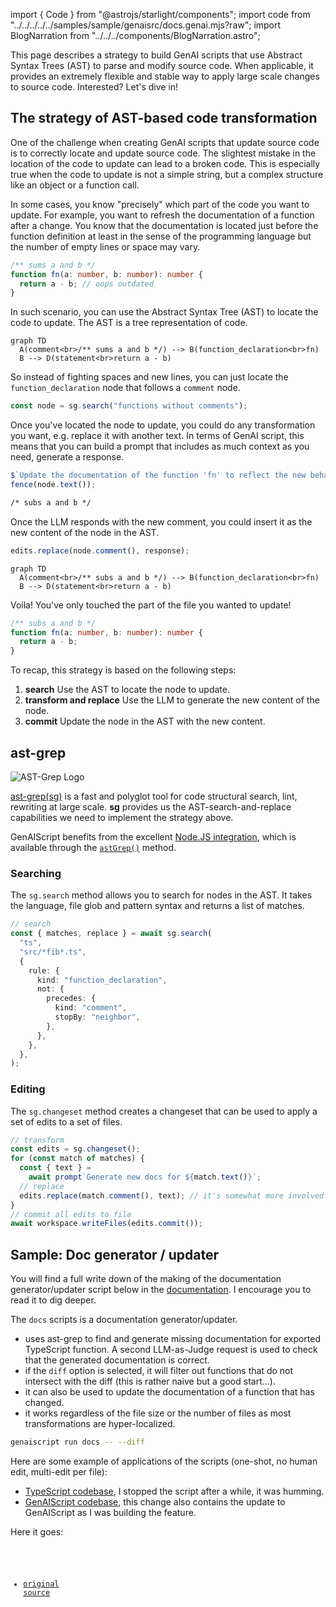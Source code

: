 import { Code } from "@astrojs/starlight/components";
import code from "../../../../../samples/sample/genaisrc/docs.genai.mjs?raw";
import BlogNarration from "../../../components/BlogNarration.astro";

<BlogNarration />

This page describes a strategy to build GenAI scripts that use Abstract Syntax Trees (AST) to parse
and modify source code. When applicable, it provides an extremely flexible and stable way to
apply large scale changes to source code. Interested? Let's dive in!

## The strategy of AST-based code transformation

One of the challenge when creating GenAI scripts that update source code is to correctly locate and update source code.
The slightest mistake in the location of the code to update can lead to a broken code. This is especially true when
the code to update is not a simple string, but a complex structure like an object or a function call.

In some cases, you know "precisely" which part of the code you want
to update. For example, you want to refresh the documentation of a function after a change. You know
that the documentation is located just before the function definition at least in the sense of the programming language
but the number of empty lines or space may vary.

```ts title="math.ts"
/** sums a and b */
function fn(a: number, b: number): number {
  return a - b; // oops outdated
}
```

In such scenario, you can use the Abstract Syntax Tree (AST) to locate the code to update. The AST is a tree representation of
code.

```mermaid
graph TD
  A(comment<br>/** sums a and b */) --> B(function_declaration<br>fn)
  B --> D(statement<br>return a - b)
```

So instead of fighting spaces and new lines, you can just locate the `function_declaration` node that follows
a `comment` node.

```ts title="docs.genai.mts" wrap
const node = sg.search("functions without comments");
```

Once you've located the node to update, you could do any transformation you want, e.g. replace it with another text.
In terms of GenAI script, this means that you can build a prompt that includes as much context as you need, generate a response.

```ts title="docs.genai.mts" wrap
$`Update the documentation of the function 'fn' to reflect the new behavior of the function.`;
fence(node.text());
```

```txt
/* subs a and b */
```

Once the LLM responds with the new comment, you could insert it as the new content of the node in the AST.

```ts title="docs.genai.mts"
edits.replace(node.comment(), response);
```

```mermaid
graph TD
  A(comment<br>/** subs a and b */) --> B(function_declaration<br>fn)
  B --> D(statement<br>return a - b)
```

Voila! You've only touched the part of the file you wanted to update!

```ts title="math.ts"
/** subs a and b */
function fn(a: number, b: number): number {
  return a - b;
}
```

To recap, this strategy is based on the following steps:

1. **search** Use the AST to locate the node to update.
2. **transform and replace** Use the LLM to generate the new content of the node.
3. **commit** Update the node in the AST with the new content.

## ast-grep

![AST-Grep Logo](https://ast-grep.github.io/logo.svg)

[ast-grep(sg)](https://ast-grep.github.io/) is a fast and polyglot tool for code structural search,
lint, rewriting at large scale. **sg** provides us the AST-search-and-replace capabilities we need to
implement the strategy above.

GenAIScript benefits from the excellent [Node.JS integration](https://ast-grep.github.io/reference/api.html#napi),
which is available through the [`astGrep()`](https://microsoft.github.io/genaiscript/reference/scripts/ast-grep) method.

### Searching

The `sg.search` method allows you to search for nodes in the AST. It takes the language, file glob
and pattern syntax and returns a list of matches.

```ts title="docs.genai.mts" wrap
// search
const { matches, replace } = await sg.search(
  "ts",
  "src/*fib*.ts",
  {
    rule: {
      kind: "function_declaration",
      not: {
        precedes: {
          kind: "comment",
          stopBy: "neighbor",
        },
      },
    },
  },
);
```

### Editing

The `sg.changeset` method creates a changeset that can be used to apply a set of edits to a set of files.

```ts
// transform
const edits = sg.changeset();
for (const match of matches) {
  const { text } =
    await prompt`Generate new docs for ${match.text()}`;
  // replace
  edits.replace(match.comment(), text); // it's somewhat more involved
}
// commit all edits to file
await workspace.writeFiles(edits.commit());
```

## Sample: Doc generator / updater <a id="sample" href=""></a>

You will find a full write down of the making of the documentation generator/updater script below
in the [documentation](/genaiscript/reference/scripts/ast-grep). I encourage you to read it to dig deeper.

The `docs` scripts is a documentation generator/updater.

- uses ast-grep to find and generate missing documentation for exported TypeScript function. A second LLM-as-Judge
  request is used to check that the generated documentation is correct.
- if the `diff` option is selected, it will filter out functions that do not intersect with the
  diff (this is rather naive but a good start...).
- it can also be used to update the documentation of a function that has changed.
- it works regardless of the file size or the number of files as most transformations are hyper-localized.

```sh title="generate and refresh my docs plz"
genaiscript run docs -- --diff
```

Here are some example of applications of the scripts (one-shot, no human edit, multi-edit per file):

- [TypeScript codebase](https://github.com/pelikhan/TypeScript/pull/1), I stopped the script after a while, it was humming.
- [GenAIScript codebase](https://github.com/microsoft/genaiscript/pull/1376/files), this change also contains the update to GenAIScript as I was building the feature.

Here it goes:

<Code code={code} lang="ts" wrap title="docs.genai.mts" />

- [original source](https://github.com/microsoft/genaiscript/blob/main/genaisrc/docs.genai.mts)